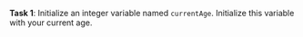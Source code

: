 **Task 1**: Initialize an integer variable named `currentAge`. Initialize this variable with your current age.
